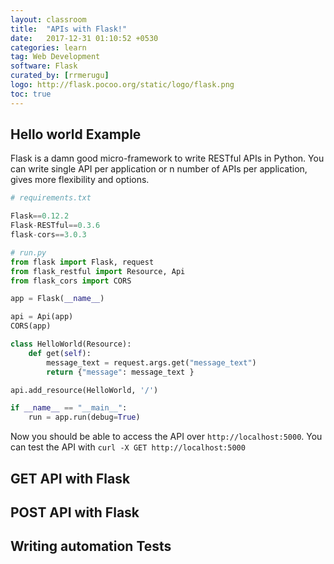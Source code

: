 ```yaml
---
layout: classroom
title:  "APIs with Flask!"
date:   2017-12-31 01:10:52 +0530
categories: learn
tag: Web Development
software: Flask
curated_by: [rrmerugu]
logo: http://flask.pocoo.org/static/logo/flask.png
toc: true
---
```


## Hello world Example

Flask is a damn good micro-framework to write RESTful APIs in Python. You can
write single API per application or n number of APIs per application, gives
more flexibility and options.


```python
# requirements.txt

Flask==0.12.2
Flask-RESTful==0.3.6
flask-cors==3.0.3
```


```python
# run.py
from flask import Flask, request
from flask_restful import Resource, Api
from flask_cors import CORS

app = Flask(__name__)

api = Api(app)
CORS(app)

class HelloWorld(Resource):
    def get(self):
        message_text = request.args.get("message_text")
        return {"message": message_text }

api.add_resource(HelloWorld, '/')

if __name__ == "__main__":
    run = app.run(debug=True)
```

Now you should be able to access the API over `http://localhost:5000`. You can test
the API with `curl -X GET http://localhost:5000`


## GET API with Flask

## POST API with Flask

## Writing automation Tests
